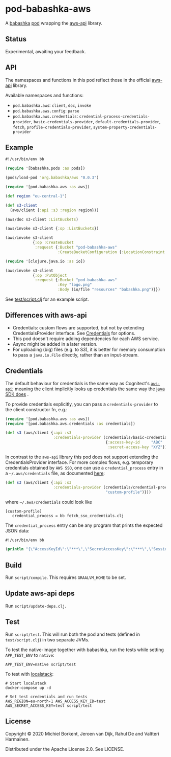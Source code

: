# pod-babashka-aws

A [babashka](https://github.com/babashka/babashka)
[pod](https://github.com/babashka/pods) wrapping the
[aws-api](https://github.com/cognitect-labs/aws-api) library.

## Status

Experimental, awaiting your feedback.

## API

The namespaces and functions in this pod reflect those in the official
[aws-api](https://github.com/cognitect-labs/aws-api) library.

Available namespaces and functions:

- `pod.babashka.aws`: `client`, `doc`, `invoke`
- `pod.babashka.aws.config`: `parse`
- `pod.babashka.aws.credentials`: `credential-process-credentials-provider`,
  `basic-credentials-provider`, `default-credentials-provider`,
  `fetch`, `profile-credentials-provider`, `system-property-credentials-provider`

## Example

``` clojure
#!/usr/bin/env bb

(require '[babashka.pods :as pods])

(pods/load-pod 'org.babashka/aws "0.0.3")

(require '[pod.babashka.aws :as aws])

(def region "eu-central-1")

(def s3-client
  (aws/client {:api :s3 :region region}))

(aws/doc s3-client :ListBuckets)

(aws/invoke s3-client {:op :ListBuckets})

(aws/invoke s3-client
            {:op :CreateBucket
             :request {:Bucket "pod-babashka-aws"
                       :CreateBucketConfiguration {:LocationConstraint region}}})

(require '[clojure.java.io :as io])

(aws/invoke s3-client
            {:op :PutObject
             :request {:Bucket "pod-babashka-aws"
                       :Key "logo.png"
                       :Body (io/file "resources" "babashka.png")}})
```

See [test/script.clj](test/script.clj) for an example script.

## Differences with aws-api

- Credentials: custom flows are supported, but not by extending CredentialsProvider interface. See <a href="#credentials">Credentials</a> for options.
- This pod doesn't require adding dependencies for each AWS service.
- Async might be added in a later version.
- For uploading (big) files (e.g. to S3), it is better for memory consumption to
  pass a `java.io.File` directly, rather than an input-stream.

## Credentials

The default behaviour for credentials is the same way as Cognitect's
[`aws-api`](https://github.com/cognitect-labs/aws-api#credentials); meaning the
client implicitly looks up credentials the same way the [java SDK
does](https://docs.aws.amazon.com/sdk-for-java/v1/developer-guide/credentials.html)
.

To provide credentials explicitly, you can pass a `credentials-provider` to the
client constructor fn, e.g.:

```clojure
(require '[pod.babashka.aws :as aws])
(require '[pod.babashka.aws.credentials :as credentials])

(def s3 (aws/client {:api :s3
                     :credentials-provider (credentials/basic-credentials-provider
                                            {:access-key-id     "ABC"
                                             :secret-access-key "XYZ"})}))
```

In contrast to the `aws-api` library this pod does not support extending the
CredentialsProvider interface. For more complex flows, e.g. temporary
credentials obtained by `AWS SSO`, one can use a `credential_process` entry in a
`~/.aws/credentials` file, as documented [here](https://docs.aws.amazon.com/credref/latest/refdocs/setting-global-credential_process.html):

```clojure
(def s3 (aws/client {:api :s3
                     :credentials-provider (credentials/credential-process-credentials-provider
                                            "custom-profile")}))
```

where `~/.aws/credentials` could look like

```
[custom-profile]
   credential_process = bb fetch_sso_credentials.clj
```

The `credential_process` entry can be any program that prints the expected JSON data:

```clojure
#!/usr/bin/env bb

(println "{\"AccessKeyId\":\"***\",\"SecretAccessKey\":\"***\",\"SessionToken\":\"***\",\"Expiration\":\"2020-01-00T00:00:00Z\",\"Version\":1}")
```

## Build

Run `script/compile`. This requires `GRAALVM_HOME` to be set.

## Update aws-api deps

Run `script/update-deps.clj`.

## Test

Run `script/test`. This will run both the pod and tests (defined in
`test/script.clj`) in two separate JVMs.

To test the native-image together with babashka, run the tests while setting
`APP_TEST_ENV` to `native`:

``` shell
APP_TEST_ENV=native script/test
```

To test with [localstack](https://github.com/localstack/localstack):

``` shell
# Start localstack
docker-compose up -d

# Set test credentials and run tests
AWS_REGION=eu-north-1 AWS_ACCESS_KEY_ID=test AWS_SECRET_ACCESS_KEY=test script/test
```

## License

Copyright © 2020 Michiel Borkent, Jeroen van Dijk, Rahul De and Valtteri Harmainen.

Distributed under the Apache License 2.0. See LICENSE.
